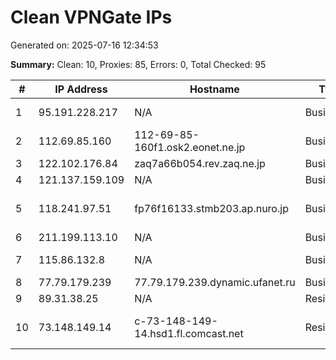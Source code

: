 # Clean VPNGate IPs
Generated on: 2025-07-16 12:34:53

**Summary:** Clean: 10, Proxies: 85, Errors: 0, Total Checked: 95

| # | IP Address | Hostname | Type | Country | Provider |
|---|------------|----------|------|---------|----------|
| 1 | 95.191.228.217 | N/A | Business | RU | PJSC Rostelecom |
| 2 | 112.69.85.160 | 112-69-85-160f1.osk2.eonet.ne.jp | Business | JP | OPTAGE Inc. |
| 3 | 122.102.176.84 | zaq7a66b054.rev.zaq.ne.jp | Business | JP | JCOM Co., Ltd. |
| 4 | 121.137.159.109 | N/A | Business | KR | Korea Telecom |
| 5 | 118.241.97.51 | fp76f16133.stmb203.ap.nuro.jp | Business | JP | Sony Network Communications Inc. |
| 6 | 211.199.113.10 | N/A | Business | KR | Korea Telecom |
| 7 | 115.86.132.8 | N/A | Business | KR | LG HelloVision Corp. |
| 8 | 77.79.179.239 | 77.79.179.239.dynamic.ufanet.ru | Business | RU | JSC "Ufanet" |
| 9 | 89.31.38.25 | N/A | Residential | RU | MTS PJSC |
| 10 | 73.148.149.14 | c-73-148-149-14.hsd1.fl.comcast.net | Residential | US | Comcast Cable Communications, LLC |
